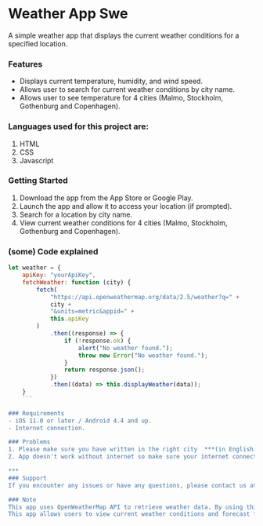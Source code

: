 # Weather App Swe
A simple weather app that displays the current weather conditions for a specified location.

### Features
- Displays current temperature, humidity, and wind speed. 
- Allows user to search for current weather conditions by city name. 
- Allows user to see temperature for 4 cities (Malmo, Stockholm, Gothenburg and Copenhagen). 

### Languages used for this project are:

1. HTML
2. CSS
3. Javascript

### Getting Started
1. Download the app from the App Store or Google Play. 
2. Launch the app and allow it to access your location (if prompted). 
3. Search for a location by city name. 
4. View current weather conditions for 4 cities (Malmo, Stockholm, Gothenburg and Copenhagen). 

### (some) Code explained

```javascript 
let weather = {
    apiKey: "yourApiKey",
    fetchWeather: function (city) {
        fetch(
            "https://api.openweathermap.org/data/2.5/weather?q=" +
            city +
            "&units=metric&appid=" +
            this.apiKey
        )
            .then((response) => {
                if (!response.ok) {
                    alert("No weather found.");
                    throw new Error("No weather found.");
                }
                return response.json();
            })
            .then((data) => this.displayWeather(data));
    }
    ``` 

### Requirements
- iOS 11.0 or later / Android 4.4 and up. 
- Internet connection. 

### Problems
1. Please make sure you have written in the right city  ***(in English - no special signs ex. öäå)*** .
2. App doesn't work without internet so make sure your internet connection is on.

***
### Support
If you encounter any issues or have any questions, please contact us at support@openweatherapp.com.

### Note
This app uses OpenWeatherMap API to retrieve weather data. By using this app, you are agreeing to the OpenWeatherMap API terms of service.
This app allows users to view current weather conditions and forecast for a specific location.





